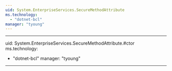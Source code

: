 ```yaml
---
uid: System.EnterpriseServices.SecureMethodAttribute
ms.technology: 
  - "dotnet-bcl"
manager: "tyoung"
---
```


---
uid: System.EnterpriseServices.SecureMethodAttribute.#ctor
ms.technology: 
  - "dotnet-bcl"
manager: "tyoung"
---

